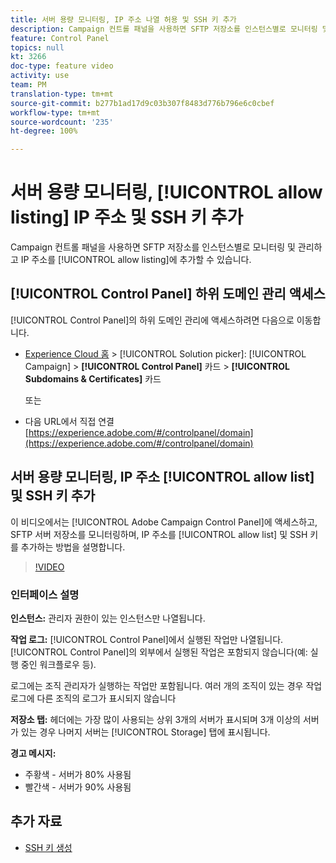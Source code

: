 ```yaml
---
title: 서버 용량 모니터링, IP 주소 나열 허용 및 SSH 키 추가
description: Campaign 컨트롤 패널을 사용하면 SFTP 저장소를 인스턴스별로 모니터링 및 관리하고 IP 주소를 허용 목록에 추가할 수 있습니다.
feature: Control Panel
topics: null
kt: 3266
doc-type: feature video
activity: use
team: PM
translation-type: tm+mt
source-git-commit: b277b1ad17d9c03b307f8483d776b796e6c0cbef
workflow-type: tm+mt
source-wordcount: '235'
ht-degree: 100%

---
```



# 서버 용량 모니터링, [!UICONTROL allow listing] IP 주소 및 SSH 키 추가

Campaign 컨트롤 패널을 사용하면 SFTP 저장소를 인스턴스별로 모니터링 및 관리하고 IP 주소를 [!UICONTROL allow listing]에 추가할 수 있습니다.

## [!UICONTROL Control Panel] 하위 도메인 관리 액세스

[!UICONTROL Control Panel]의 하위 도메인 관리에 액세스하려면 다음으로 이동합니다.

* [Experience Cloud 홈](https://experience.adobe.com/#/home) > [!UICONTROL Solution picker]: [!UICONTROL Campaign] > **[!UICONTROL Control Panel]** 카드 > **[!UICONTROL Subdomains & Certificates]** 카드

   또는
* 다음 URL에서 직접 연결 [https://experience.adobe.com/#/controlpanel/domain](https://experience.adobe.com/#/controlpanel/domain)

## 서버 용량 모니터링, IP 주소 [!UICONTROL allow list] 및 SSH 키 추가

이 비디오에서는 [!UICONTROL Adobe Campaign Control Panel]에 액세스하고, SFTP 서버 저장소를 모니터링하며, IP 주소를 [!UICONTROL allow list] 및 SSH 키를 추가하는 방법을 설명합니다.

>[!VIDEO](https://video.tv.adobe.com/v/27270?quality=12)

### 인터페이스 설명

**인스턴스:** 관리자 권한이 있는 인스턴스만 나열됩니다.

**작업 로그:** [!UICONTROL Control Panel]에서 실행된 작업만 나열됩니다. [!UICONTROL Control Panel]의 외부에서 실행된 작업은 포함되지 않습니다(예: 실행 중인 워크플로우 등).

로그에는 조직 관리자가 실행하는 작업만 포함됩니다. 여러 개의 조직이 있는 경우 작업 로그에 다른 조직의 로그가 표시되지 않습니다

**저장소 탭:** 헤더에는 가장 많이 사용되는 상위 3개의 서버가 표시되며 3개 이상의 서버가 있는 경우 나머지 서버는 [!UICONTROL Storage] 탭에 표시됩니다.

**경고 메시지:**

* 주황색 - 서버가 80% 사용됨
* 빨간색 - 서버가 90% 사용됨

## 추가 자료

* [SSH 키 생성](/help/administrating/control-panel/generate-ssh-key.md)
